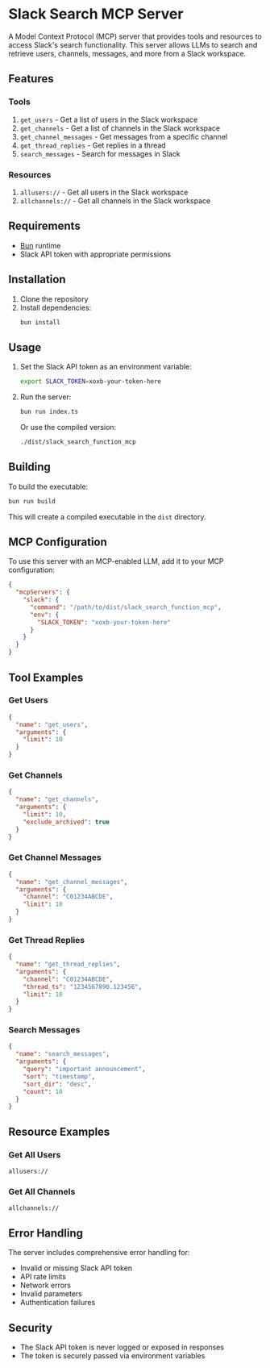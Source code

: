 # Slack Search MCP Server

A Model Context Protocol (MCP) server that provides tools and resources to access Slack's search functionality. This server allows LLMs to search and retrieve users, channels, messages, and more from a Slack workspace.

## Features

### Tools

1. `get_users` - Get a list of users in the Slack workspace
2. `get_channels` - Get a list of channels in the Slack workspace
3. `get_channel_messages` - Get messages from a specific channel
4. `get_thread_replies` - Get replies in a thread
5. `search_messages` - Search for messages in Slack

### Resources

1. `allusers://` - Get all users in the Slack workspace
2. `allchannels://` - Get all channels in the Slack workspace

## Requirements

- [Bun](https://bun.sh/) runtime
- Slack API token with appropriate permissions

## Installation

1. Clone the repository
2. Install dependencies:
   ```bash
   bun install
   ```

## Usage

1. Set the Slack API token as an environment variable:
   ```bash
   export SLACK_TOKEN=xoxb-your-token-here
   ```

2. Run the server:
   ```bash
   bun run index.ts
   ```

   Or use the compiled version:
   ```bash
   ./dist/slack_search_function_mcp
   ```

## Building

To build the executable:

```bash
bun run build
```

This will create a compiled executable in the `dist` directory.

## MCP Configuration

To use this server with an MCP-enabled LLM, add it to your MCP configuration:

```json
{
  "mcpServers": {
    "slack": {
      "command": "/path/to/dist/slack_search_function_mcp",
      "env": {
        "SLACK_TOKEN": "xoxb-your-token-here"
      }
    }
  }
}
```

## Tool Examples

### Get Users

```json
{
  "name": "get_users",
  "arguments": {
    "limit": 10
  }
}
```

### Get Channels

```json
{
  "name": "get_channels",
  "arguments": {
    "limit": 10,
    "exclude_archived": true
  }
}
```

### Get Channel Messages

```json
{
  "name": "get_channel_messages",
  "arguments": {
    "channel": "C01234ABCDE",
    "limit": 10
  }
}
```

### Get Thread Replies

```json
{
  "name": "get_thread_replies",
  "arguments": {
    "channel": "C01234ABCDE",
    "thread_ts": "1234567890.123456",
    "limit": 10
  }
}
```

### Search Messages

```json
{
  "name": "search_messages",
  "arguments": {
    "query": "important announcement",
    "sort": "timestamp",
    "sort_dir": "desc",
    "count": 10
  }
}
```

## Resource Examples

### Get All Users

```
allusers://
```

### Get All Channels

```
allchannels://
```

## Error Handling

The server includes comprehensive error handling for:
- Invalid or missing Slack API token
- API rate limits
- Network errors
- Invalid parameters
- Authentication failures

## Security

- The Slack API token is never logged or exposed in responses
- The token is securely passed via environment variables
